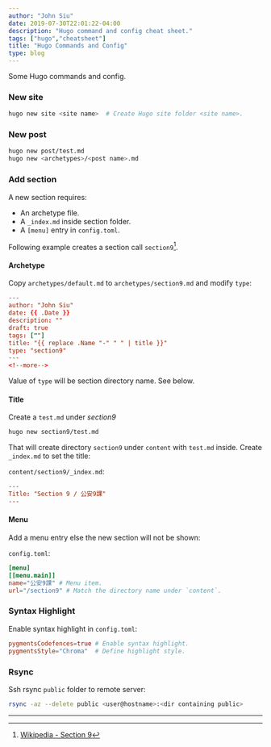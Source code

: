 ```yaml
---
author: "John Siu"
date: 2019-07-30T22:01:22-04:00
description: "Hugo command and config cheat sheet."
tags: ["hugo","cheatsheet"]
title: "Hugo Commands and Config"
type: blog
---
```

Some Hugo commands and config.
<!--more-->
### New site

```sh
hugo new site <site name>  # Create Hugo site folder <site name>.
```

### New post

```sh
hugo new post/test.md
hugo new <archetypes>/<post name>.md
```

### Add section

A new section requires:

- An archetype file.
- A `_index.md` inside section folder.
- A `[menu]` entry in `config.toml`.

Following example creates a section call `section9`[^1].

#### Archetype

Copy `archetypes/default.md` to `archetypes/section9.md` and modify `type`:

```toml
---
author: "John Siu"
date: {{ .Date }}
description: ""
draft: true
tags: [""]
title: "{{ replace .Name "-" " " | title }}"
type: "section9"
---
<!--more-->
```

Value of `type` will be section directory name. See below.

#### Title

Create a `test.md` under *section9*

```sh
hugo new section9/test.md
```

That will create directory `section9` under `content` with `test.md` inside. Create `_index.md` to set the title:

`content/section9/_index.md`:

```toml
---
Title: "Section 9 / 公安9課"
---
```

#### Menu

Add a menu entry else the new section will not be shown:

`config.toml`:

```toml
[menu]
[[menu.main]]
name="公安9課" # Menu item.
url="/section9" # Match the directory name under `content`.
```

### Syntax Highlight

Enable syntax highlight in `config.toml`:

```toml
pygmentsCodefences=true # Enable syntax highlight.
pygmentsStyle="Chroma"  # Define highlight style.
```

### Rsync

Ssh rsync `public` folder to remote server:

```sh
rsync -az --delete public <user@hostname>:<dir containing public>
```

---

[^1]: [Wikipedia - Section 9](//en.wikipedia.org/wiki/Public_Security_Section_9)
